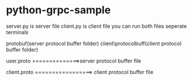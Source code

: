 # python-grpc-sample


server.py is server file
client.py is client file 
you can run both files seperate terminals

protobuf(server protocol buffer folder)
client\protocolbuff(client protocol buffer folder)

user.proto ==============>server protocol buffer file





client.proto =================> client protocol buffer file
